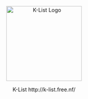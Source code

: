 <p align="center">
    <a href="https://github.com/YSE220064/K-List.git" target="_blank">
        <img src="https://i.imgur.com/X7tM1Yr.jpg" width="200" alt="K-List Logo">
    </a>
</p>

<p align="center">K-List http://k-list.free.nf/</p>